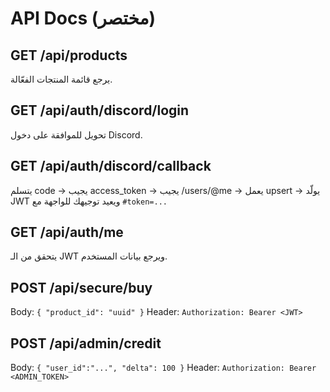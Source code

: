 # API Docs (مختصر)
## GET /api/products
يرجع قائمة المنتجات الفعّالة.

## GET /api/auth/discord/login
تحويل للموافقة على دخول Discord.

## GET /api/auth/discord/callback
يتسلم code → يجيب access_token → يجيب /users/@me → يعمل upsert → يولّد JWT ويعيد توجيهك للواجهة مع `#token=...`

## GET /api/auth/me
يتحقق من الـ JWT ويرجع بيانات المستخدم.

## POST /api/secure/buy
Body: `{ "product_id": "uuid" }`
Header: `Authorization: Bearer <JWT>`

## POST /api/admin/credit
Body: `{ "user_id":"...", "delta": 100 }`
Header: `Authorization: Bearer <ADMIN_TOKEN>`
